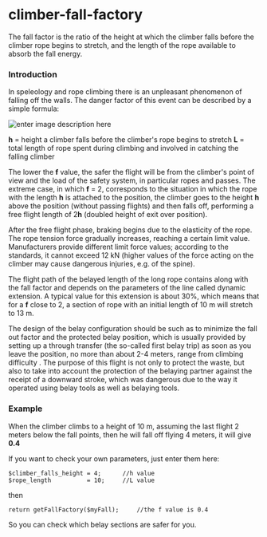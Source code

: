 
# climber-fall-factory
The fall factor is the ratio of the height at which the climber falls before the climber rope begins to stretch, and the length of the rope available to absorb the fall energy.

### Introduction
In speleology and rope climbing there is an unpleasant phenomenon of falling off the walls.
The danger factor of this event can be described by a simple formula:

![enter image description here](https://wikimedia.org/api/rest_v1/media/math/render/svg/e62e52d9c453a05e0ecfa84cf6cca1a9cc82ad0a)

**h** =  height a climber falls before the climber's rope begins to stretch
**L** = total length of rope spent during climbing and involved in catching the falling climber

The lower the **f** value, the safer the flight will be from the climber's point of view and the load of the safety system, in particular ropes and passes. The extreme case, in which **f** = 2, corresponds to the situation in which the rope with the length **h** is attached to the position, the climber goes to the height **h** above the position (without passing flights) and then falls off, performing a free flight length of 2**h** (doubled height of exit over position).

 After the free flight phase, braking begins due to the elasticity of the rope. The rope tension force gradually increases, reaching a certain limit value. Manufacturers provide different limit force values; according to the standards, it cannot exceed 12 kN (higher values ​​of the force acting on the climber may cause dangerous injuries, e.g. of the spine).


The flight path of the belayed length of the long rope contains along with the fall factor and depends on the parameters of the line called dynamic extension. A typical value for this extension is about 30%, which means that for a **f** close to 2, a section of rope with an initial length of 10 m will stretch to 13 m.  
  
The design of the belay configuration should be such as to minimize the fall out factor and the protected belay position, which is usually provided by setting up a through transfer (the so-called first belay trip) as soon as you leave the position, no more than about 2-4 meters, range from climbing difficulty . The purpose of this flight is not only to protect the waste, but also to take into account the protection of the belaying partner against the receipt of a downward stroke, which was dangerous due to the way it operated using belay tools as well as belaying tools.

### Example

When the climber climbs to a height of 10 m, assuming the last flight 2 meters below the fall points, then he will fall off flying 4 meters, it will give **0.4**

If you want to check your own parameters, just enter them here:

    $climber_falls_height = 4;		//h value
    $rope_length          = 10;		//L value

then

    return getFallFactory($myFall);		//the f value is 0.4


So you can check which belay sections are safer for you.
